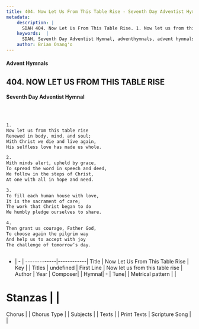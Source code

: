 ```yaml
---
title: 404. Now Let Us From This Table Rise - Seventh Day Adventist Hymnal
metadata:
    description: |
      SDAH 404. Now Let Us From This Table Rise. 1. Now let us from this table rise Renewed in body, mind, and soul; With Christ we die and live again, His selfless love has made us whole.
    keywords:  |
      SDAH, Seventh Day Adventist Hymnal, adventhymnals, advent hymnals, Now Let Us From This Table Rise, Now let us from this table rise 
    author: Brian Onang'o
---
```


#### Advent Hymnals
## 404. NOW LET US FROM THIS TABLE RISE
#### Seventh Day Adventist Hymnal

```txt



1.
Now let us from this table rise
Renewed in body, mind, and soul;
With Christ we die and live again,
His selfless love has made us whole.

2.
With minds alert, upheld by grace,
To spread the word in speech and deed,
We follow in the steps of Christ,
At one with all in hope and need.

3.
To fill each human house with love,
It is the sacrament of care;
The work that Christ began to do
We humbly pledge ourselves to share.

4.
Then grant us courage, Father God,
To choose again the pilgrim way
And help us to accept with joy
The challenge of tomorrow’s day.



```

- |   -  |
-------------|------------|
Title | Now Let Us From This Table Rise |
Key |  |
Titles | undefined |
First Line | Now let us from this table rise |
Author | 
Year | 
Composer|  |
Hymnal|  - |
Tune|  |
Metrical pattern | |
# Stanzas |  |
Chorus |  |
Chorus Type |  |
Subjects |  |
Texts |  |
Print Texts | 
Scripture Song |  |
  
